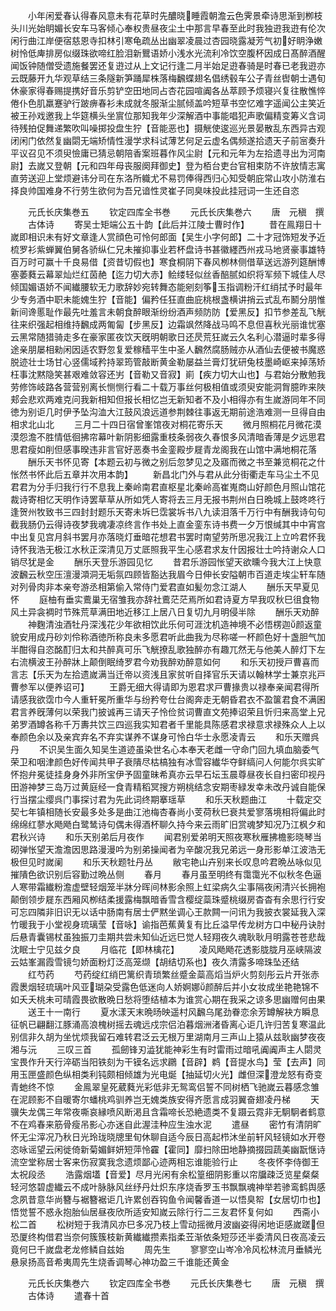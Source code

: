 <!-- { "loadSidebar": true } -->
　　小年闲爱春认得春风意未有花草时先醲晓睡霞朝澹云色霁景牵诗思渐到栁枝头川光始眀媚长安车马客倾心奉权贵昼夜尘土中那言早春至此时我独逰我逰有伦次闲行曲江岸便宿慈恩寺扣林引寒龟疏丛出幽翠凌晨过杏园晓露凝芳气初好眀浄嫩树怜低庳排房似缀珠欲啼红脸泪新鸎语娇小浅水光流利冷饮空腹杯因成日髙醉酒醒闻饭钟随僧受遗施餐罢还复逰过从上文记行逢二月半始足逰春骑是时春已老我逰亦云既藤开九华观草结三条隧新笋踊犀株落梅飜蝶翅名倡绣毂车公子青丝辔朝士遇旬休豪家得春赐提携好音乐剪铲空田地同占杏花园喧阗各丛萃顾予烦寝兴复往散憔悴倦仆色肌羸蹇驴行跛痹春衫未成就冬服渐尘腻倾盖吟短草书空忆难字遥闻公主笑近被王孙戏邀我上华筵横头坐賔位那知我年少深解酒中事能唱犯声歌偏精变筹义含词待残拍促舞递繁吹叫噪掷投盘生狞【音能恶也】摄觥使逡巡光景晏散乱东西异古观闭闲门依然复幽閟无端矫情性漫学求科试薄艺何足云虚名偶频遂拾遗天子前宻奏升平议召见不须臾憸庸已猜忌朝陪香案班暮作风尘尉【元和元年为左拾遗寻出为河南尉】去嵗又登朝【元和四年母丧服阕拜御史】登为栢台吏台官相束防不许放情志寓直劳送迎上堂烦避讳分司在东洛所軄尤不易罚俸得西归心知受朝庇常山攻小防淮右择良帅国难身不行劳生欲何为吾兄谙性灵崔子同臭味投此挂冠词一生还自恣













　　元氏长庆集巻五
　　钦定四库全书巻
　　元氏长庆集巻六
　　唐　元稹　撰
　　古体诗
　　寄吴士矩端公五十韵【此后并江陵士曹时作】
　　昔在鳯翔日十嵗即相识未有好文章逢人赏顔色可怜何郎面【吴生小字何郎】二十才冠饰短发予近梳罗衫紫蝉翼伯舅各骄纵仁兄未摧抑事业若杯盘诗书甚徽纆西州戎马地贤豪事雄特百万时可赢十千良易借【资昔切假也】寒食桐阴下春风栁林侧借草送远游列筵酬博塞萎蕤云幕翠灿烂红茵赩【迄力切大赤】鲙缕轻似丝香醅腻如织将军频下城佳人尽倾国媚语娇不闻纎腰软无力歌辞妙宛转舞态能剜刻筝玉指调粉汗红绡拭予时最年少专务酒中职未能媿生狞【音能】偏矜任狂直曲庇桃根盏横讲捎云式乱布鬭分朋惟新间谗慝耻作最先吐羞言未朝食醉眼渐纷纷酒声频防防【爱黑反】扣节参差乱飞觥往来织强起相维持飜成两匍匐【步黑反】边霜飒然降战马鸣不息但喜秋光丽谁忧塞云黑常随猎骑走多在豪家匿夜饮天旣明朝歌日还昃荒狂嵗云久名利心潜逼时辈多得途亲朋屡相勑闲因适农野忽复爱稼穑平生中圣人飜然腐肠贼亦从酒仙去便被书魔惑脱迹壮士场甘心竖儒域矜持翠筠管敲断黄金勒屡益兰膏灯犹研兔枝墨崎岖来掉荡矫枉事沈黙隐笑甚艰难敛容还屴【音勒又音寂】崱【疾力切大山也】与君始分散勉我劳修饰岐路各营营别离长恻恻行看二十载万事丝何极相值或须臾安能洞胷臆昨来陜郏会悲欢两难克问我新相知但报长相忆岂无新知者不及小相得亦有生嵗游同年不同徳为别讵几时伊予坠沟洫大江鼓风浪远道参荆棘往事返无期前途浩难测一旦得自由相求北山北
　　三月二十四日宿曾峯馆夜对桐花寄乐天
　　微月照桐花月微花漠漠怨澹不胜情低徊拂帘幕叶新阴影细露重枝条弱夜久春恨多风清暗香薄是夕远思君思君瘦如削但感事暌违非言官好恶奏书金銮殿步屣青龙阁我在山馆中满地桐花落
　　酬乐天书怀见寄【本题云初与微之别后忽梦见之及寤而微之书至兼览桐花之什怅然书怀此后五章并次用本韵】
　　新昌北门外与君从此分街衢走车马尘土不见君君为分手归我行行不息我上秦岭南君直枢星北秦岭高崔嵬商山好颜色月照山馆花裁诗寄相忆天明作诗罢草草从所如凭人寄将去三月无报书荆州白日晩城上鼓咚咚行逢贺州牧致书三四封封题乐天寄未坼巳霑裳坼书八九读泪落千万行中有酬我诗句句截我肠仍云得诗夜梦我魂凄凉终言作书处上直金銮东诗书费一夕万恨缄其中中宵宫中出复见宫月斜书罢月亦落晓灯垂暗花想君书罢时南望劳所思况我江上立吟君怀我诗怀我浩无极江水秋正深清见万丈厎照我平生心感君求友什因报壮士吟持谢众人口销尽犹是金
　　酬乐天登乐游园见忆
　　昔君乐游园怅望天欲曛今我大江上快意波飜云秋空压澶漫澒洞无垢氛四顾皆豁达我眉今日伸长安隘朝市百道走埃尘轩车随对列骨肉非本亲夸游丞相第偷入常侍门爱君直如髪勿念江湖人
　　酬乐天早夏见怀
　　庭柚有垂实鷰巢无宿雏我亦辞社鷰茫茫焉所如君诗夏方早我叹秋巳徂食物风土异衾裯时节殊荒草满田地近移江上居八日复切九月明侵半除
　　酬乐天劝醉
　　神麴清浊酒牡丹深浅花少年欲相饮此乐何可涯沈机造神境不必悟楞迦颜返童貌安用成丹砂刘伶称酒徳所称良未多愿君听此曲我为尽称嗟一杯颜色好十盏胆气加半酣得自恣酩酊归太和共醉真可乐飞觥撩乱歌独醉亦有趣兀然无与他美人醉灯下左右流横波王孙醉牀上颠倒眠绮罗君今劝我醉劝醉意如何
　　和乐天初授戸曹喜而言志【乐天为左拾遗嵗满当迁帝以资浅且家贫听自择官乐天请以翰林学士兼京兆戸曹参军以便养诏可】
　　王爵无细大得请即为恩君求戸曹掾贵以禄奉亲闻君得所请感我欲霑巾今人重轩冕所重华与纷矜夸仕台阁奔走无朝昏君衣不盈箧君食不满囷君言养旣薄何以荣我门披诚再三请天子怜俭贫词曹直文苑捧诏荣且忻归来高堂上兄弟罗酒罇各称千万夀共饮三四巡我实知君者千里能具陈感君求禄意求禄殊众人上以奉颜色余以及亲宾弃名不弃实谋养不谋身可怜白华士永愿凌青云
　　和乐天赠呉丹
　　不识吴生面久知吴生道迹虽染世名心本奉天老雌一守命门回九填血脑委气荣卫和咽津颜色好传闻共甲子衰隤尽枯槁独有冰雪容纎华夺鲜缟问人何能尔呉实旷怀抱弁冕徒挂身身外非所宝伊予固童昧希真亦云早石坛玉晨尊昼夜长自扫密印视丹田游神梦三岛万过黄庭经一食青精稻冥搜方朔桃结念安期枣緑发幸未改丹诚自能保行当摆尘缨呉门事探讨君为先此词终期搴瑶草
　　和乐天秋题曲江
　　十载定交契七年镇相随长安最多处多是曲江池梅杏春尚小芰荷秋巳衰共爱寥落境相将偏此时绵绵红蓼水飏飏白鹭鸶诗句偶未得酒杯聊久持今来云雨旷旧赏魂梦知况乃江枫夕和君秋兴诗
　　和乐天别弟后月夜作
　　闻君别爱弟明天照夜寒秋雁拂檐影晓琴当砌弹怅望天澹澹因思路漫漫吟为别弟操闻者为辛酸况我兄弟远一身形影单江波浩无极但见时嵗阑
　　和乐天秋题牡丹丛
　　敝宅艳山卉别来长叹息吟君晩丛咏似见摧隤色欲识别后容勤过晩丛侧
　　春月
　　春月虽至明终有霭霭光不似秋冬色逼人寒带霜纎粉澹虚壁轻烟笼半牀分晖间林影余照上虹梁病久尘事隔夜闲清兴长拥袍颠倒领步屣东西厢风栁结柔援露梅飘暗香雪含樱绽蘂珠蹙桃缀房杳杳有余思行行安可忘四隣非旧识无以话中肠南有居士俨黙坐调心王款闗一问讯为我披衣裳延我入深竹暖我于小堂视身琉璃莹【音咏】谕指芭蕉黄复有比丘溢早传龙树方口中秘丹诀肘后悬青囊锡杖虽独振刀圭期共尝未知仙近远巳觉人轻翔夜久魂耿耿月明露苍苍悲哉沈眠士宁见兹夕良
　　月临花【即林檎花】
　　凌风飏飏花透影胧胧月巫峡隔波云姑峯漏霞雪镜匀娇面粉灯泛高笼缬【胡结切系也】夜久清露多啼珠坠还结
　　红芍药
　　芍药绽红绡巴篱织青琐繁丝蹙金蘂高熖当炉火剪刻彤云片开张赤霞褁烟轻琉璃叶风亚瑚朶受露色低迷向人娇婀娜颜醉后并小女妆成坐艳艳锦不如夭夭桃未可晴霞畏欲散晩日愁将堕结植本为谁赏心期在我采之谅多思幽赠何由果
　　送王十一南行
　　夏水漾天末晩旸映遥村风飜乌尾劲眷恋余芳罇解袂方瞬息征帆已翩翻江豚涌高浪槐树摇去魂远戍宗侣泊暮烟洲渚昏离心讵几许归苦复寒温此别信非久胡为坐忧烦我留石难转君泛云无根万里湖南月三声山上猿从兹耿幽梦夜夜湘与沅
　　三叹三首
　　孤劒锋刃澁犹能神彩生有时雷雨过暗吼阗阗声主人閟灵宝畏作升天行淬砺当阳铁刻为干镆名远求鸊【音辟】鹈【音提水鸟】莹【去声】同用玉匣盛颜色纵相类利钝颇相倾雄为光电烻【抽延切火光】雌但深澄龙怒有奇变青虵终不惊
　　金鳯翠皇死葳蕤光彩低非无鸳鸾侣誓不同树栖飞驰嵗云暮感念雏在泥顾影不自暖寄尔蟠桃鸡驯养岂无媿类族安得齐愿言成羽翼奋翅凌丹梯
　　天骥失龙偶三年常夜嘶哀縁喷风断渇且含霜啼长恐絶遗类不复蹑云霓非无駉駉者鹤意不在鸡春来筋骨瘦吊影心亦迷自此渥洼种应生浊水泥
　　遣昼
　　密竹有清阴旷怀无尘滓况乃秋日光玲珑晓牕里旬休聊自适今辰日高起栉沐坐前轩风轻镜如水开卷恣咏谣望云闲徙倚新菊媚鲜妍短萍怜靃【霍同】靡扫除田地静摘掇园蔬美幽翫惬诗流空堂称居士客来伤寂寞我念遗烦鄙心迹两相忘谁能验行止
　　冬夜怀李侍御王太祝段丞
　　浩露烟壒【音爱】尽月光闲有余松篁细阴影重以帘牖疎泛览星粲粲轻河悠碧虚纎云不成叶脉脉风丝纾丹灶炽东序烧香罗玉书飘飘魂神举若骖鸾鹤舆感念夙昔意华尚簪与裾簪裾讵几许累创吞钩鱼令闻馨香道一以悟臭帤【女居切巾也】悟觉誓不惑永抱胎仙居昼夜欣所适安知嵗云除行行二三友君怀复何如
　　西斋小松二首
　　松树短于我清风亦巳多况乃枝上雪动摇微月波幽姿得闲地讵感嵗蹉但恐厦终构借君当奈何簇簇枝新黄纎纎攒素指柔苙渐依条短莎还半委清风日夜高凌云竟何巳千嵗盘老龙修鳞自兹始
　　周先生
　　寥寥空山岑冷冷风松林流月垂鳞光悬泉扬高音希夷周先生烧香调琴心神功盈三千谁能还黄金


　　元氏长庆集巻六
　　钦定四库全书巻
　　元氏长庆集巻七
　　唐　元稹　撰
　　古体诗
　　遣春十首
